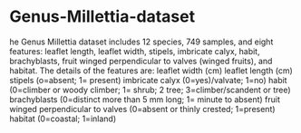 # Genus-Millettia-dataset
he Genus Millettia dataset includes 12 species, 749 samples, and eight features: leaflet length, leaflet width, stipels, imbricate calyx, habit, brachyblasts, fruit winged perpendicular to valves (winged fruits), and habitat. The details of the features are: leaflet width (cm) leaflet length (cm) stipels (o=absent; 1= present) imbricate calyx (0=yes)/valvate; 1=no) habit (0=climber or woody climber; 1= shrub; 2 tree; 3=climber/scandent or tree) brachyblasts (0=distinct more than 5 mm long; 1= minute to absent) fruit winged perpendicular to valves (0=absent or thinly crested; 1=present) habitat (0=coastal; 1=inland)
